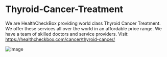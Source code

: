 # Thyroid-Cancer-Treatment
We are HealthCheckBox providing world class Thyroid Cancer Treatment. We offer these services all over the world in an affordable price range. We have a team of skilled doctors and service providers.
Visit: https://healthcheckbox.com/cancer/thyroid-cancer/

![image](https://github.com/user-attachments/assets/23e7f635-da53-401d-abf4-b8b1ddeb29f1)



